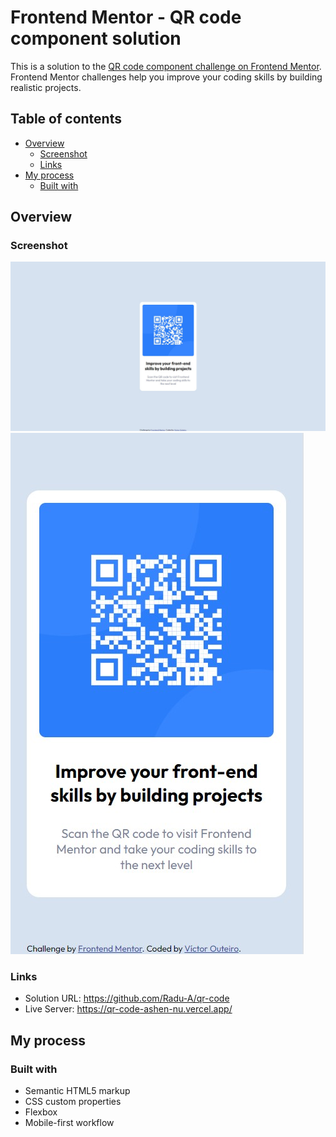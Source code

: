# Frontend Mentor - QR code component solution

This is a solution to the [QR code component challenge on Frontend Mentor](https://www.frontendmentor.io/challenges/qr-code-component-iux_sIO_H). Frontend Mentor challenges help you improve your coding skills by building realistic projects. 

## Table of contents

- [Overview](#overview)
  - [Screenshot](#screenshot)
  - [Links](#links)
- [My process](#my-process)
  - [Built with](#built-with)

## Overview

### Screenshot

![](./solutions/desktop-view.jpg)
![](./solutions/smartphone-view.jpg)


### Links

- Solution URL: https://github.com/Radu-A/qr-code
- Live Server: https://qr-code-ashen-nu.vercel.app/

## My process

### Built with

- Semantic HTML5 markup
- CSS custom properties
- Flexbox
- Mobile-first workflow